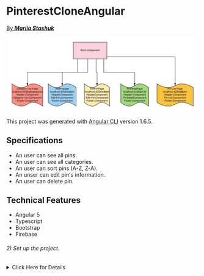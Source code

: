 # PinterestCloneAngular



[ By _**Mariia Stashuk**_](https://www.linkedin.com/in/mariia-stashuk-66754816a/)

![Alt text](/img/bd1.jpeg)


This project was generated with [Angular CLI](https://github.com/angular/angular-cli) version 1.6.5.


## Specifications
* An user can see all pins.
* An user can see all categories.
* An user can sort pins (A-Z, Z-A).
* An unser can edit pin's information.
* An user can delete pin.


## Technical Features
* Angular 5
* Typescript
* Bootstrap
* Firebase

###### 2) Set up the project.
<details>
<summary>Click Here for Details</summary>

1) Clone this repository:
<br><br>
    $ git clone
<br><br>
2) Navigate to repository:
<br><br>
    $ cd Pinterest_Clone
<br><br>
3) Install:
<br><br>
    $ npm install
<br><br>



## Development server

Run `ng serve` for a dev server. Navigate to `http://localhost:4200/`. The app will automatically reload if you change any of the source files.

## Code scaffolding

Run `ng generate component component-name` to generate a new component. You can also use `ng generate directive|pipe|service|class|guard|interface|enum|module`.

## Build

Run `ng build` to build the project. The build artifacts will be stored in the `dist/` directory. Use the `-prod` flag for a production build.

## Running unit tests

Run `ng test` to execute the unit tests via [Karma](https://karma-runner.github.io).

## Running end-to-end tests

Run `ng e2e` to execute the end-to-end tests via [Protractor](http://www.protractortest.org/).

## Further help

To get more help on the Angular CLI use `ng help` or go check out the [Angular CLI README](https://github.com/angular/angular-cli/blob/master/README.md).
